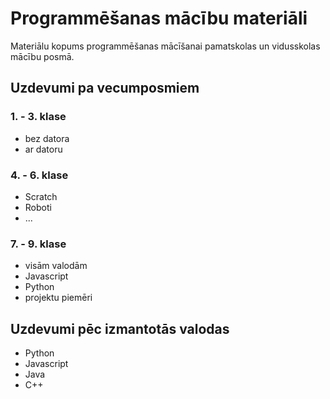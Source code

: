 # Programmēšanas mācību materiāli

Materiālu kopums programmēšanas mācīšanai pamatskolas un vidusskolas mācību posmā.


## Uzdevumi pa vecumposmiem

### 1. - 3. klase

- bez datora
- ar datoru

### 4. - 6. klase

- Scratch
- Roboti
- ...

### 7. - 9. klase

- visām valodām
- Javascript
- Python
- projektu piemēri

## Uzdevumi pēc izmantotās valodas

- Python
- Javascript
- Java
- C++
